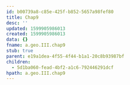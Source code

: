```yaml
---
id: b00739a8-c85e-425f-b852-5657a98fef80
title: Chap9
desc: ''
updated: 1599905986013
created: 1599905986013
data: {}
fname: a.geo.III.chap9
stub: true
parent: e19a1dea-4f55-4f44-b1a1-20c8b93987bf
children:
  - 5d1ba060-fead-4bf2-a1c6-792446291dcf
hpath: a.geo.III.chap9
---
```


